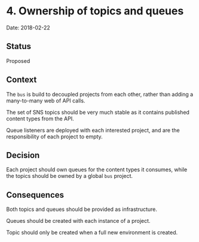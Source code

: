 # 4. Ownership of topics and queues

Date: 2018-02-22

## Status

Proposed

## Context

The `bus` is build to decoupled projects from each other, rather than adding a many-to-many web of API calls.

The set of SNS topics should be very much stable as it contains published content types from the API.

Queue listeners are deployed with each interested project, and are the responsibility of each project to empty.

## Decision

Each project should own queues for the content types it consumes, while the topics should be owned by a global `bus` project.

## Consequences

Both topics and queues should be provided as infrastructure.

Queues should be created with each instance of a project.

Topic should only be created when a full new environment is created.
